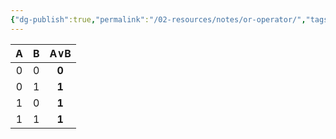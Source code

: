 ```yaml
---
{"dg-publish":true,"permalink":"/02-resources/notes/or-operator/","tags":["informatik","mathe"],"noteIcon":"","updated":"2024-07-10T09:44:53.000+02:00"}
---
```



|  A  |  B  | **A∨B** |
| :-: | :-: | :-----: |
|  0  |  0  |  **0**  |
|  0  |  1  |  **1**  |
|  1  |  0  |  **1**  |
|  1  |  1  |  **1**  |
